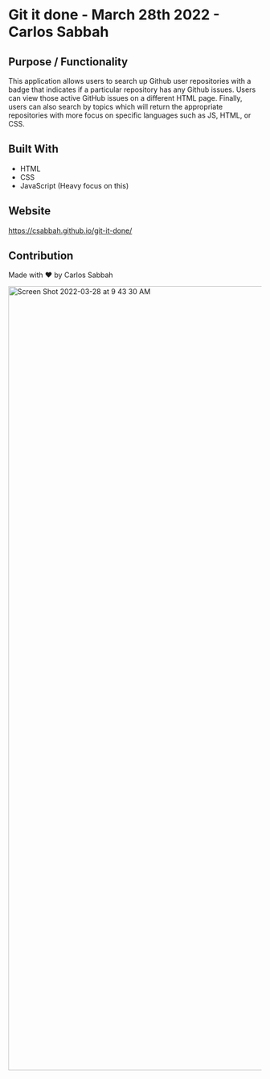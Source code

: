 # Git it done - March 28th 2022 - Carlos Sabbah

## Purpose / Functionality

This application allows users to search up Github user repositories with a badge that indicates if a particular repository has any Github issues. Users can view those active GitHub issues on a different HTML page. Finally, users can also search by topics which will return the appropriate repositories with more focus on specific languages such as JS, HTML, or CSS.

## Built With

- HTML
- CSS
- JavaScript (Heavy focus on this)

## Website

https://csabbah.github.io/git-it-done/

## Contribution

Made with ❤️ by Carlos Sabbah

<img width="1557" alt="Screen Shot 2022-03-28 at 9 43 30 AM" src="https://user-images.githubusercontent.com/91699101/160411059-1faba362-efe4-49c9-b907-c4d0a055b52a.png">

